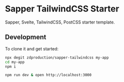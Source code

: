 # Sapper TailwindCSS Starter

Sapper, Svelte, TailwindCSS, PostCSS starter template.

## Development

To clone it and get started:

```bash
npx degit zdproduction/sapper-tailwindcss my-app
cd my-app
npm i

npm run dev & open http://localhost:3000
```
